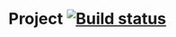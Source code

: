 # Project [![Build status](https://ci.appveyor.com/api/projects/status/50cnfd1y4mbyqgcr?svg=true)](https://ci.appveyor.com/project/KiraKoddy/patternsdztwo)